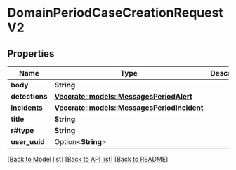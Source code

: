# DomainPeriodCaseCreationRequestV2

## Properties

Name | Type | Description | Notes
------------ | ------------- | ------------- | -------------
**body** | **String** |  |
**detections** | [**Vec<crate::models::MessagesPeriodAlert>**](messages.Alert.md) |  |
**incidents** | [**Vec<crate::models::MessagesPeriodIncident>**](messages.Incident.md) |  |
**title** | **String** |  |
**r#type** | **String** |  |
**user_uuid** | Option<**String**> |  | [optional]

[[Back to Model list]](./README.md#documentation-for-models) [[Back to API list]](./README.md#documentation-for-api-endpoints) [[Back to README]](../README.md)

